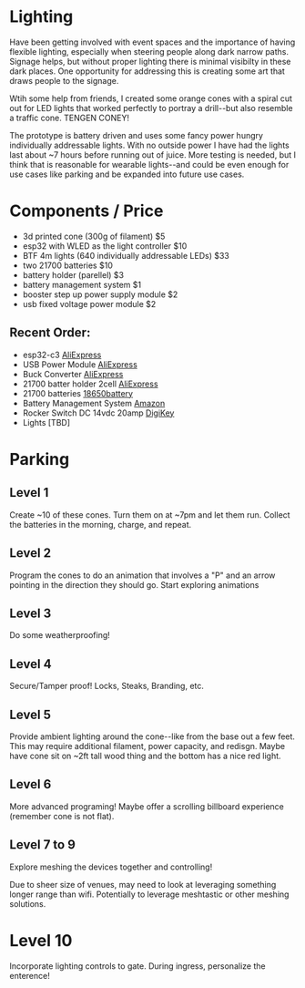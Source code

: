 # Lighting
Have been getting involved with event spaces and the importance of having flexible lighting, especially when steering people along dark narrow paths.  Signage helps, but without proper lighting there is minimal visibilty in these dark places.  One opportunity for addressing this is creating some art that draws people to the signage.

Wtih some help from friends, I created some orange cones with a spiral cut out for LED lights that worked perfectly to portray a drill--but also resemble a traffic cone.  TENGEN CONEY!  

The prototype is battery driven and uses some fancy power hungry individually addressable lights.  With no outside power I have had the lights last about ~7 hours before running out of juice.  More testing is needed, but I think that is reasonable for wearable lights--and could be even enough for use cases like parking and be expanded into future use cases.

# Components / Price
* 3d printed cone (300g of filament) $5
* esp32 with WLED as the light controller $10
* BTF 4m lights (640 individually addressable LEDs) $33
* two 21700 batteries $10
* battery holder (parellel) $3
* battery management system $1
* booster step up power supply module $2
* usb fixed voltage power module $2

## Recent Order:
* esp32-c3 [AliExpress](https://www.aliexpress.us/item/3256807018729495.html)
* USB Power Module [AliExpress](https://www.aliexpress.us/item/3256805992876765.html)
* Buck Converter [AliExpress](https://www.aliexpress.us/item/3256805844723148.html)
* 21700 batter holder 2cell [AliExpress](https://www.aliexpress.us/item/3256802885555629.html)
* 21700 batteries [18650battery](https://18650battery.com/products/samsung-50e-21700-5000mah-9-8a-battery)
* Battery Management System [Amazon](https://www.amazon.com/dp/B08MPXHFJB)
* Rocker Switch DC 14vdc 20amp [DigiKey](https://www.digikey.com/en/products/detail/visual-communications-company-vcc/VRS-1-Q2PSI-20KNN-0-M1/26812230)
* Lights [TBD]

# Parking
## Level 1
Create ~10 of these cones.  Turn them on at ~7pm and let them run.  Collect the batteries in the morning, charge, and repeat.

## Level 2
Program the cones to do an animation that involves a "P" and an arrow pointing in the direction they should go.  Start exploring animations

## Level 3
Do some weatherproofing!

## Level 4
Secure/Tamper proof!  Locks, Steaks, Branding, etc.

## Level 5
Provide ambient lighting around the cone--like from the base out a few feet.  This may require additional filament, power capacity, and redisgn.  Maybe have cone sit on ~2ft tall wood thing and the bottom has a nice red light.

## Level 6
More advanced programing!  Maybe offer a scrolling billboard experience (remember cone is not flat).

## Level 7 to 9
Explore meshing the devices together and controlling!

Due to sheer size of venues, may need to look at leveraging something longer range than wifi.  Potentially to leverage meshtastic or other meshing solutions.

# Level 10
Incorporate lighting controls to gate.  During ingress, personalize the enterence!